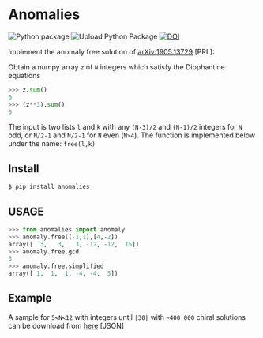 # Anomalies

![Python package](https://github.com/restrepo/anomalies/workflows/Python%20package/badge.svg)
![Upload Python Package](https://github.com/restrepo/anomalies/workflows/Upload%20Python%20Package/badge.svg)
[![DOI](https://zenodo.org/badge/DOI/10.5281/zenodo.5526558.svg)](https://doi.org/10.5281/zenodo.5526558)

Implement the anomaly free solution of  [arXiv:1905.13729](https://arxiv.org/abs/1905.13729) [PRL]:

Obtain a numpy array `z` of `N` integers which satisfy the Diophantine equations
```python
>>> z.sum()
0
>>> (z**3).sum()
0
```
The input is two lists `l` and `k` with any `(N-3)/2` and `(N-1)/2` integers for `N` odd, or `N/2-1` and `N/2-1` for `N` even (`N>4`).
The function is implemented below under the name: `free(l,k)`

## Install
```bash
$ pip install anomalies
```
## USAGE
```python
>>> from anomalies import anomaly
>>> anomaly.free([-1,1],[4,-2])
array([  3,   3,   3, -12, -12,  15])
>>> anomaly.free.gcd
3
>>> anomaly.free.simplified
array([ 1,  1,  1, -4, -4,  5])
```

## Example
A sample for `5<N<12` with integers until `|30|` with `~400 000` chiral solutions can be download from [here](https://github.com/restrepo/anomaly/raw/main/solutions.json.gz) [JSON]
